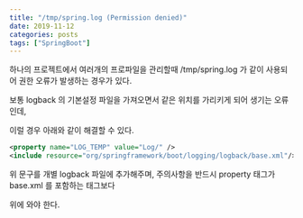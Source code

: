 ```yaml
---
title: "/tmp/spring.log (Permission denied)"
date: 2019-11-12
categories: posts
tags: ["SpringBoot"]
---
```

하나의 프로젝트에서 여러개의 프로파일을 관리할때 /tmp/spring.log 가 같이 사용되어 권한 오류가 발생하는 경우가 있다.

보통 logback 의 기본설정 파일을 가져오면서 같은 위치를 가리키게 되어 생기는 오류인데,

이럴 경우 아래와 같이 해결할 수 있다.
```xml
<property name="LOG_TEMP" value="Log/" />
<include resource="org/springframework/boot/logging/logback/base.xml"/>
```
위 문구를 개별 logback 파일에 추가해주며, 주의사항을 반드시 property 태그가 base.xml 를 포함하는 태그보다

위에 와야 한다.
